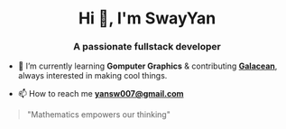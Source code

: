 <h1 align="center">Hi 👋, I'm SwayYan</h1>
<h3 align="center">A passionate fullstack developer</h3>

- 🌱 I’m currently learning **Gomputer Graphics** & contributing **[Galacean](https://galacean.antgroup.com/engine)**, always interested in making cool things.

- 📫 How to reach me **yansw007@gmail.com**

> "Mathematics empowers our thinking"
